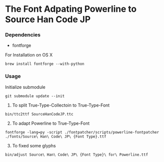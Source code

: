 # The Font Adpating Powerline to Source Han Code JP

### Dependencies

- fontforge

For Installation on OS X
```
brew install fontforge --with-python
```

### Usage

Initialize submodule
```
git submodule update --init
```

1. To split True-Type-Collectoin to True-Type-Font
```
bin/ttc2ttf SourceHanCodeJP.ttc
```

2. To adapt Powerline to True-Type-Font
```
fontforge -lang=py -script ./fontpatcher/scripts/powerline-fontpatcher ./fonts/Source\ Han\ Code\ JP\ {Font Type}.ttf
```

3. To fixed some glyphs
```
bin/adjust Source\ Han\ Code\ JP\ {Font Type}\ for\ Powerline.ttf
```
